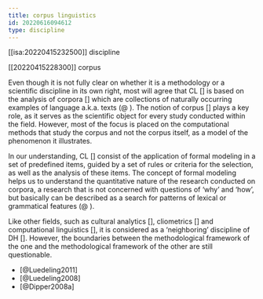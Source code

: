 ```yaml
---
title: corpus linguistics
id: 20220616094612
type: discipline
---
```


[[isa:20220415232500]] discipline

[[20220415228300]] corpus

Even though it is not fully clear on whether it is a methodology or a scientific discipline in its own right, most will agree that CL [] is based on the analysis of corpora [] which are collections of naturally occurring examples of language a.k.a. texts (@ ). The notion of corpus [] plays a key role, as it serves as the scientific object for every study conducted within the field. However, most of the focus is placed on the computational methods that study the corpus and not the corpus itself, as a model of the phenomenon it illustrates. 

In our understanding, CL [] consist of the application of formal modeling in a set of predefined items, guided by a set of rules or criteria for the selection, as well as the analysis of these items. The concept of formal modeling helps us to understand the quantitative nature of the research conducted on corpora, a research that is not concerned with questions of ‘why’ and ‘how’, but basically can be described as a search for patterns of lexical or grammatical features (@ ).

Like other fields, such as cultural analytics [], cliometrics [] and computational linguistics [], it is considered as a ‘neighboring’ discipline of DH []. However, the boundaries between the methodological framework of the one and the methodological framework of the other are still questionable. 

- [@Luedeling2011]
- [@Luedeling2008]
- [@Dipper2008a]
